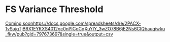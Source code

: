 # FS Variance Threshold
[Coming soon](https://docs.google.com/spreadsheets/d/e/2PACX-1vSujqTjB6X1EYKXS4012gc0nPICoCqXuYlY_3wZO78B6jE2Ns6CIQbauqiwku_fkw/pub?gid=797673697&single=true&output=csv)https://docs.google.com/spreadsheets/d/e/2PACX-1vSujqTjB6X1EYKXS4012gc0nPICoCqXuYlY_3wZO78B6jE2Ns6CIQbauqiwku_fkw/pub?gid=797673697&single=true&output=csv
